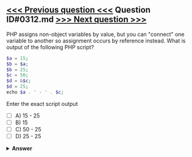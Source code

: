 [<<< Previous question <<<](0311.md)   Question ID#0312.md   [>>> Next question >>>](0313.md)
---

PHP assigns non-object variables by value, but you can "connect" one variable to another so assignment occurs by reference instead. What is output of the following PHP script?

```php
$a = 15;
$b = $a;
$b = 25;
$c = 50;
$d = &$c;
$d = 25;
echo $a . ' - ' . $c;
```
Enter the exact script output

- [ ] A) 15 - 25
- [ ] B) 15
- [ ] C) 50 - 25
- [ ] D) 25 - 25

<details><summary><b>Answer</b></summary>
<p>
  Answer: <strong>A, B</strong>
</p>
</details>
